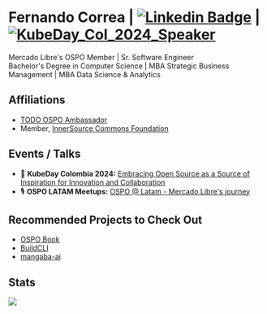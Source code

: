 # Fernando Correa | [![Linkedin Badge](https://img.shields.io/badge/-LinkedIn-blue?style=flat-square&logo=Linkedin&logoColor=white&link=https://www.linkedin.com/in/fernando-eugenio-correa/)](https://www.linkedin.com/in/fernando-eugenio-correa/) | [![KubeDay_Col_2024_Speaker](https://img.shields.io/badge/-LinuxFoundation-darkblue?style=flat-square&logo=LinuxFoundation&logoColor=white&link=https://www.credly.com/badges/7181d232-2624-4876-b9a5-8ac85fc5e3d4)](https://www.credly.com/badges/7181d232-2624-4876-b9a5-8ac85fc5e3d4)
Mercado Libre's OSPO Member | Sr. Software Engineer<br>
Bachelor's Degree in Computer Science | MBA Strategic Business Management | MBA Data Science & Analytics

## Affiliations
 - [TODO OSPO Ambassador](https://todogroup.org/community/ambassadors/)
 - Member, [InnerSource Commons Foundation](https://innersourcecommons.org/about/members/)

## Events / Talks
- :microphone: **KubeDay Colombia 2024:** [Embracing Open Source as a Source of Inspiration for Innovation and Collaboration](https://youtu.be/91Oq6l0jreQ?si=8ZU_ubEcYnM9IkJ8)
- :studio_microphone: **OSPO LATAM Meetups:** [OSPO @ Latam - Mercado Libre's journey](https://www.youtube.com/live/ZV-K7In0qao?si=p0AdFr6yywyCU3Le)

## Recommended Projects to Check Out
 - [OSPO Book](https://github.com/todogroup/ospo-book)
 - [BuildCLI](https://buildcli.dev/)
 - [mangaba-ai](https://github.com/dheiver2/mangaba_ai)

## Stats
<p align="justify">
  <img align="bottom" src="https://github-readme-stats.vercel.app/api?username=fer-correa&show=show=reviews,prs_merged,prs_merged_percentage&layout=compact&theme=merko" />
</p>
